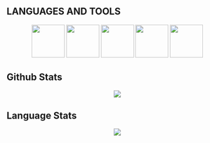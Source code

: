 <h2>LANGUAGES AND TOOLS</h2>
<p align="center">
<img src="https://i.giphy.com/media/LMt9638dO8dftAjtco/200.webp" width="75">
   <img src="https://media3.giphy.com/media/ln7z2eWriiQAllfVcn/200w.webp" width="75">
    <img src="https://media3.giphy.com/media/Jn9P369jYkvng6nEzx/giphy.webp" width="75">
   <img src="https://i.giphy.com/media/IdyAQJVN2kVPNUrojM/200.webp" width="75">
   <img src="https://media3.giphy.com/media/KzJkzjggfGN5Py6nkT/giphy.webp" width="75">
</p>

<h2>Github Stats</h2>
<p align="center">
<img src="https://github-readme-stats.vercel.app/api?username=Nirali0029&show_icons=true&theme=radical&title_color=8E2DE2&text_color=fff&icon_color=8E2DE2">
</p>

<h2>Language Stats</h2>
<p align="center">
<img src="https://github-readme-stats.vercel.app/api/top-langs/?username=Nirali0029&show_icons=true&theme=radical&title_color=8E2DE2&text_color=fff&icon_color=8E2DE2">
</p>
